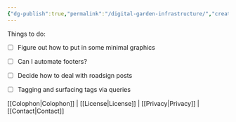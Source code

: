 ```yaml
---
{"dg-publish":true,"permalink":"/digital-garden-infrastructure/","created":"2023-03-16T17:46:19.121-04:00","updated":"2023-03-25T10:32:33.963-04:00"}
---
```


Things to do:

- [ ] Figure out how to put in some minimal graphics
- [ ] Can I automate footers?
- [ ] Decide how to deal with roadsign posts
- [ ] Tagging and surfacing tags via queries


<div class="transclusion internal-embed is-loaded"><div class="markdown-embed">



[[Colophon\|Colophon]] | [[License\|License]] | [[Privacy\|Privacy]] | [[Contact\|Contact]]

</div></div>
